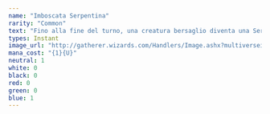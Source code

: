 ```yaml
---
name: "Imboscata Serpentina"
rarity: "Common"
text: "Fino alla fine del turno, una creatura bersaglio diventa una Serpe blu con forza e costituzione base 5/5."
types: Instant
image_url: "http://gatherer.wizards.com/Handlers/Image.ashx?multiverseid=542184&type=card"
mana_cost: "{1}{U}"
neutral: 1
white: 0
black: 0
red: 0
green: 0
blue: 1
---
```

